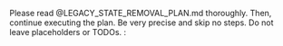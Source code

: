 Please read @LEGACY_STATE_REMOVAL_PLAN.md thoroughly. Then, continue executing the plan. Be very precise and skip no steps. Do not leave placeholders or TODOs. :